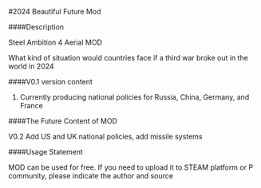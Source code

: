 #2024 Beautiful Future Mod



####Description

Steel Ambition 4 Aerial MOD

What kind of situation would countries face if a third war broke out in the world in 2024



####V0.1 version content

1. Currently producing national policies for Russia, China, Germany, and France



####The Future Content of MOD

V0.2 Add US and UK national policies, add missile systems



####Usage Statement

MOD can be used for free. If you need to upload it to STEAM platform or P community, please indicate the author and source
